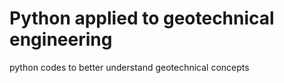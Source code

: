 # Python applied to geotechnical engineering
python codes to better understand geotechnical concepts
